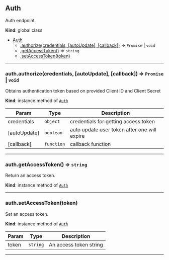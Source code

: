 <a name="Auth"></a>

## Auth
Auth endpoint

**Kind**: global class  

* [Auth](#Auth)
    * [.authorize(credentials, [autoUpdate], [callback])](#Auth+authorize) ⇒ <code>Promise</code> \| <code>void</code>
    * [.getAccessToken()](#Auth+getAccessToken) ⇒ <code>string</code>
    * [.setAccessToken(token)](#Auth+setAccessToken)


* * *

<a name="Auth+authorize"></a>

### auth.authorize(credentials, [autoUpdate], [callback]) ⇒ <code>Promise</code> \| <code>void</code>
Obtains authentication token based on provided Client ID and Client Secret

**Kind**: instance method of [<code>Auth</code>](#Auth)  

| Param | Type | Description |
| --- | --- | --- |
| credentials | <code>object</code> | credentials for getting access token |
| [autoUpdate] | <code>boolean</code> | auto update user token after one will expire |
| [callback] | <code>function</code> | callback function |


* * *

<a name="Auth+getAccessToken"></a>

### auth.getAccessToken() ⇒ <code>string</code>
Return an access token.

**Kind**: instance method of [<code>Auth</code>](#Auth)  

* * *

<a name="Auth+setAccessToken"></a>

### auth.setAccessToken(token)
Set an access token.

**Kind**: instance method of [<code>Auth</code>](#Auth)  

| Param | Type | Description |
| --- | --- | --- |
| token | <code>string</code> | An access token string |


* * *

